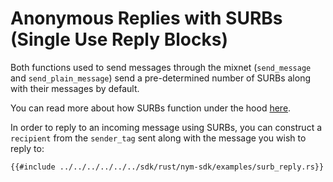 # Anonymous Replies with SURBs (Single Use Reply Blocks)
Both functions used to send messages through the mixnet (`send_message` and `send_plain_message`) send a pre-determined number of SURBs along with their messages by default.

You can read more about how SURBs function under the hood [here](https://nymtech.net/docs/architecture/traffic-flow.html#private-replies-using-surbs).

In order to reply to an incoming message using SURBs, you can construct a `recipient` from the `sender_tag` sent along with the message you wish to reply to:

```rust,noplayground
{{#include ../../../../../../sdk/rust/nym-sdk/examples/surb_reply.rs}}
```

